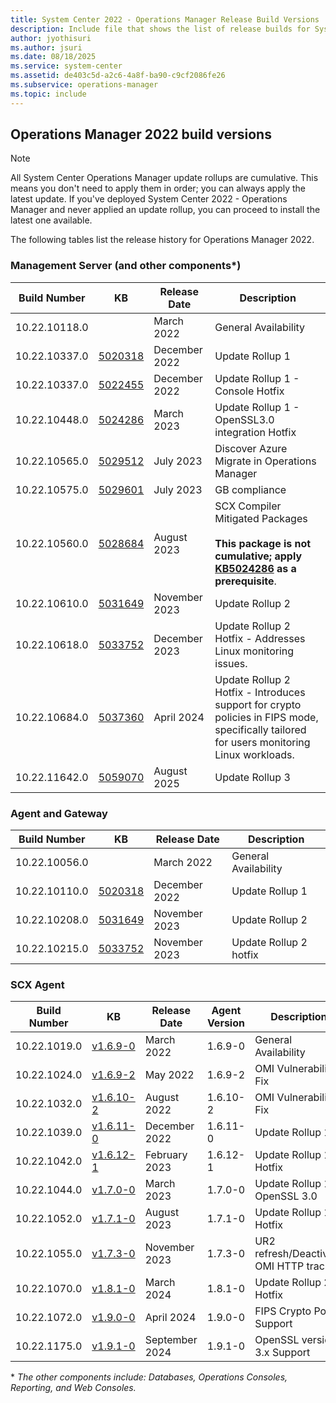 ```yaml
---
title: System Center 2022 - Operations Manager Release Build Versions
description: Include file that shows the list of release builds for System Center 2022 - Operations Manager.
author: jyothisuri
ms.author: jsuri
ms.date: 08/18/2025
ms.service: system-center
ms.assetid: de403c5d-a2c6-4a8f-ba90-c9cf2086fe26
ms.subservice: operations-manager
ms.topic: include
---
```


## Operations Manager 2022 build versions

> [!NOTE]
> All System Center Operations Manager update rollups are cumulative. This means you don't need to apply them in order; you can always apply the latest update. If you've deployed System Center 2022 - Operations Manager and never applied an update rollup, you can proceed to install the latest one available.

The following tables list the release history for Operations Manager 2022.

### Management Server (and other components*)
|Build Number |KB |Release Date |Description |
|-------------|---|-------------|------------|
|10.22.10118.0||March 2022 |General Availability |
|10.22.10337.0|[5020318](https://support.microsoft.com/kb/5020318) | December 2022 | Update Rollup 1 |
|10.22.10337.0|[5022455](https://support.microsoft.com/kb/5022455) | December 2022 | Update Rollup 1 - Console Hotfix |
|10.22.10448.0|[5024286](https://support.microsoft.com/kb/5024286) | March 2023 | Update Rollup 1 - OpenSSL3.0 integration Hotfix |
|10.22.10565.0|[5029512](https://support.microsoft.com/kb/5029512) | July 2023 | Discover Azure Migrate in Operations Manager |
|10.22.10575.0|[5029601](https://support.microsoft.com/kb/5029601) | July 2023 | GB compliance |
|10.22.10560.0|[5028684](https://support.microsoft.com/kb/5028684) | August 2023 | SCX Compiler Mitigated Packages <br/> <br/> **This package is not cumulative; apply [KB5024286](https://support.microsoft.com/topic/system-center-operations-manager-2022-now-has-openssl3-0-integration-kb-5024286-331bd221-10f9-42d5-bc06-775eaabe3081) as a prerequisite**. |
|10.22.10610.0|[5031649](https://support.microsoft.com/kb/5031649) | November 2023 | Update Rollup 2 |
|10.22.10618.0|[5033752](https://support.microsoft.com/kb/5033752) | December 2023 | Update Rollup 2 Hotfix - Addresses Linux monitoring issues. |
|10.22.10684.0|[5037360](https://support.microsoft.com/kb/5037360) | April 2024 | Update Rollup 2 Hotfix - Introduces support for crypto policies in FIPS mode, specifically tailored for users monitoring Linux workloads. |
|10.22.11642.0|[5059070](https://support.microsoft.com/kb/5059070) | August 2025 | Update Rollup 3 |

### Agent and Gateway
|Build Number |KB |Release Date |Description |
|-------------|---|-------------|------------|
|10.22.10056.0||March 2022 |General Availability |
|10.22.10110.0|[5020318](https://support.microsoft.com/kb/5020318) | December 2022 | Update Rollup 1|
|10.22.10208.0|[5031649](https://support.microsoft.com/kb/5031649) | November 2023 | Update Rollup 2 |
|10.22.10215.0|[5033752](https://support.microsoft.com/kb/5033752) | November 2023 | Update Rollup 2 hotfix |

### SCX Agent
|Build Number |KB |Release Date |Agent Version |Description |
|-------------|---|-------------|--------------|------------|
|10.22.1019.0|[v1.6.9-0](https://github.com/microsoft/SCXcore/releases/tag/v1.6.9-0) |March 2022 |1.6.9-0 |General Availability |
|10.22.1024.0|[v1.6.9-2](https://github.com/microsoft/SCXcore/releases/tag/v1.6.9-2) |May 2022 |1.6.9-2 |OMI Vulnerability Fix |
|10.22.1032.0|[v1.6.10-2](https://github.com/microsoft/SCXcore/releases/tag/v1.6.10-2) |August 2022 |1.6.10-2 |OMI Vulnerability Fix |
|10.22.1039.0|[v1.6.11-0](https://github.com/microsoft/SCXcore/releases/tag/v1.6.11-0) |December 2022 |1.6.11-0 |Update Rollup 1 |
|10.22.1042.0|[v1.6.12-1](https://github.com/microsoft/SCXcore/releases/tag/v1.6.12-1) |February 2023 |1.6.12-1 |Update Rollup 1 - Hotfix |
|10.22.1044.0|[v1.7.0-0](https://github.com/microsoft/SCXcore/releases/tag/v1.7.0-0) |March 2023 |1.7.0-0 |Update Rollup 1 - OpenSSL 3.0 |
|10.22.1052.0|[v1.7.1-0](https://github.com/microsoft/SCXcore/releases/tag/v1.7.1-0) |August 2023 |1.7.1-0 |Update Rollup 1 - Hotfix |
|10.22.1055.0|[v1.7.3-0](https://github.com/microsoft/SCXcore/releases/tag/v1.7.3-0) |November 2023 |1.7.3-0 |UR2 refresh/Deactivate OMI HTTP tracing|
|10.22.1070.0|[v1.8.1-0](https://github.com/microsoft/SCXcore/releases/tag/v1.8.1-0) |March 2024 |1.8.1-0 |Update Rollup 2 - Hotfix |
|10.22.1072.0|[v1.9.0-0](https://github.com/microsoft/SCXcore/releases/tag/v1.9.0-0) |April 2024 |1.9.0-0 |FIPS Crypto Policy Support |
|10.22.1175.0|[v1.9.1-0](https://github.com/microsoft/SCXcore/releases/tag/v1.9.1-0)|September 2024 |1.9.1-0 |OpenSSL version 3.x Support|

 \* *The other components include: Databases, Operations Consoles, Reporting, and Web Consoles.*
